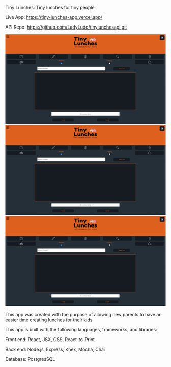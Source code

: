 Tiny Lunches: Tiny lunches for tiny people.

Live App: https://tiny-lunches-app.vercel.app/

API Repo: https://github.com/LadyLudo/tinylunchesapi.git

![Alt text](/src/Images/TinyLunches1.png?raw=true "Optional Title")
![Alt text](/src/Images/TinyLunches1.png?raw=true "Optional Title")
![Alt text](/src/Images/TinyLunches1.png?raw=true "Optional Title")

This app was created with the purpose of allowing new parents to have an easier time creating lunches for their kids.

This app is built with the following languages, frameworks, and libraries:

Front end: React, JSX, CSS, React-to-Print

Back end: Node.js, Express, Knex, Mocha, Chai

Database: PostgresSQL
